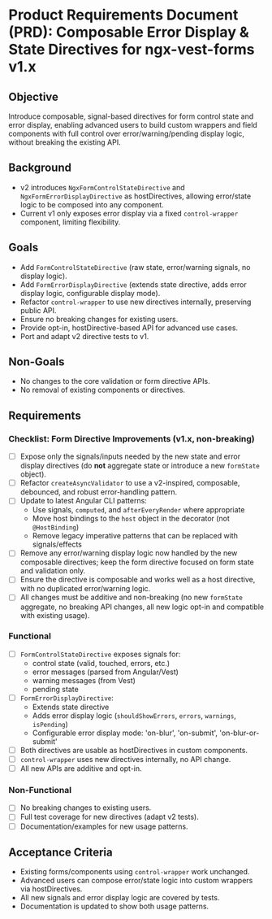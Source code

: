# Product Requirements Document (PRD): Composable Error Display & State Directives for ngx-vest-forms v1.x

## Objective

Introduce composable, signal-based directives for form control state and error display, enabling advanced users to build custom wrappers and field components with full control over error/warning/pending display logic, without breaking the existing API.

## Background

- v2 introduces `NgxFormControlStateDirective` and `NgxFormErrorDisplayDirective` as hostDirectives, allowing error/state logic to be composed into any component.
- Current v1 only exposes error display via a fixed `control-wrapper` component, limiting flexibility.

## Goals

- Add `FormControlStateDirective` (raw state, error/warning signals, no display logic).
- Add `FormErrorDisplayDirective` (extends state directive, adds error display logic, configurable display mode).
- Refactor `control-wrapper` to use new directives internally, preserving public API.
- Ensure no breaking changes for existing users.
- Provide opt-in, hostDirective-based API for advanced use cases.
- Port and adapt v2 directive tests to v1.

## Non-Goals

- No changes to the core validation or form directive APIs.
- No removal of existing components or directives.

## Requirements

### Checklist: Form Directive Improvements (v1.x, non-breaking)

- [ ] Expose only the signals/inputs needed by the new state and error display directives (do **not** aggregate state or introduce a new `formState` object).
- [ ] Refactor `createAsyncValidator` to use a v2-inspired, composable, debounced, and robust error-handling pattern.
- [ ] Update to latest Angular CLI patterns:
  - Use signals, `computed`, and `afterEveryRender` where appropriate
  - Move host bindings to the `host` object in the decorator (not `@HostBinding`)
  - Remove legacy imperative patterns that can be replaced with signals/effects
- [ ] Remove any error/warning display logic now handled by the new composable directives; keep the form directive focused on form state and validation only.
- [ ] Ensure the directive is composable and works well as a host directive, with no duplicated error/warning logic.
- [ ] All changes must be additive and non-breaking (no new `formState` aggregate, no breaking API changes, all new logic opt-in and compatible with existing usage).

### Functional

- [ ] `FormControlStateDirective` exposes signals for:
  - control state (valid, touched, errors, etc.)
  - error messages (parsed from Angular/Vest)
  - warning messages (from Vest)
  - pending state
- [ ] `FormErrorDisplayDirective`:
  - Extends state directive
  - Adds error display logic (`shouldShowErrors`, `errors`, `warnings`, `isPending`)
  - Configurable error display mode: 'on-blur', 'on-submit', 'on-blur-or-submit'
- [ ] Both directives are usable as hostDirectives in custom components.
- [ ] `control-wrapper` uses new directives internally, no API change.
- [ ] All new APIs are additive and opt-in.

### Non-Functional

- [ ] No breaking changes to existing users.
- [ ] Full test coverage for new directives (adapt v2 tests).
- [ ] Documentation/examples for new usage patterns.

## Acceptance Criteria

- Existing forms/components using `control-wrapper` work unchanged.
- Advanced users can compose error/state logic into custom wrappers via hostDirectives.
- All new signals and error display logic are covered by tests.
- Documentation is updated to show both usage patterns.
